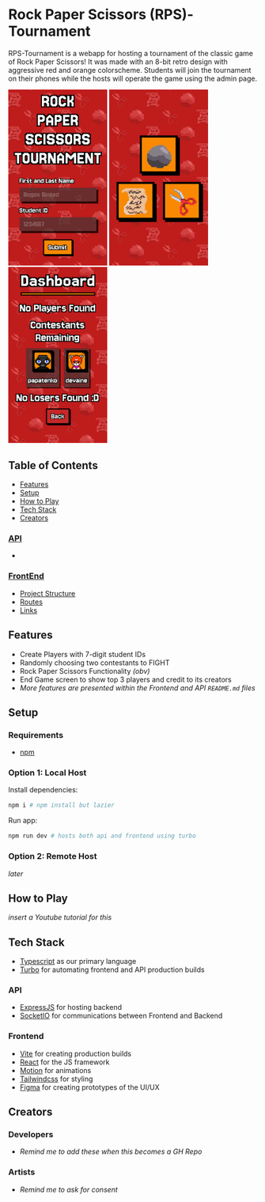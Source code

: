 # Rock Paper Scissors (RPS)-Tournament

RPS-Tournament is a webapp for hosting a tournament of the classic game of Rock Paper Scissors! It was made with an 8-bit retro design with aggressive red and orange colorscheme. Students will join the tournament on their phones while the hosts will operate the game using the admin page.

<img src="./screenshots/landing.png" width="200" alt="Landing Page">
<img src="./screenshots/play.png" width="200" alt="Play Page">
<img src="./screenshots/dashboard.png" width="200" alt="Dashboard Page">

## Table of Contents

- [Features](#features)
- [Setup](#setup)
- [How to Play](#how-to-play)
- [Tech Stack](#tech-stack)
- [Creators](#creators)

### [API](./apps/api/README.md)

-

### [FrontEnd](./apps/frontend/README.md)

- [Project Structure](./apps/frontend/README.md#project-structure)
- [Routes](./apps/frontend/README.md#routes)
- [Links](./apps/frontend/README.md#links)

## Features

- Create Players with 7-digit student IDs
- Randomly choosing two contestants to FIGHT
- Rock Paper Scissors Functionality _(obv)_
- End Game screen to show top 3 players and credit to its creators
- _More features are presented within the Frontend and API `README.md` files_

## Setup

### Requirements

- [npm](https://docs.npmjs.com/downloading-and-installing-node-js-and-npm)

### Option 1: Local Host

Install dependencies:

```sh
npm i # npm install but lazier
```

Run app:

```sh
npm run dev # hosts both api and frontend using turbo
```

### Option 2: Remote Host

_later_

## How to Play

_insert a Youtube tutorial for this_

## Tech Stack

- [Typescript](https://www.typescriptlang.org/) as our primary language
- [Turbo](https://turborepo.com/) for automating frontend and API production builds

### API

- [ExpressJS](https://expressjs.com/) for hosting backend
- [SocketIO](https://socket.io/) for communications between Frontend and Backend

### Frontend

- [Vite](https://vite.dev/) for creating production builds
- [React](https://react.dev/) for the JS framework
- [Motion](https://motion.dev/) for animations
- [Tailwindcss](https://tailwindcss.com/) for styling
- [Figma](https://www.figma.com/) for creating prototypes of the UI/UX

## Creators

### Developers

- _Remind me to add these when this becomes a GH Repo_

### Artists

- _Remind me to ask for consent_
